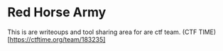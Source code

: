 # Red Horse Army
This is are writeoups and tool sharing area for are ctf team.
(CTF TIME)[https://ctftime.org/team/183235]
